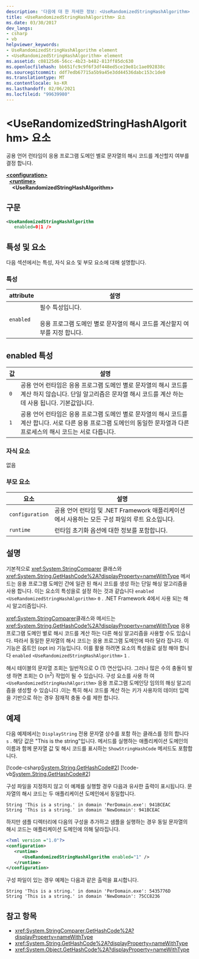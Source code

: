 ```yaml
---
description: '다음에 대 한 자세한 정보: <UseRandomizedStringHashAlgorithm> 요소'
title: <UseRandomizedStringHashAlgorithm> 요소
ms.date: 03/30/2017
dev_langs:
- csharp
- vb
helpviewer_keywords:
- UseRandomizedStringHashAlgorithm element
- <UseRandomizedStringHashAlgorithm> element
ms.assetid: c08125d6-56cc-4b23-b482-813ff85dc630
ms.openlocfilehash: bb651fc9c9f6f3df448ed5ce19e81c1ae092838c
ms.sourcegitcommit: ddf7edb67715a5b9a45e3dd44536dabc153c1de0
ms.translationtype: MT
ms.contentlocale: ko-KR
ms.lasthandoff: 02/06/2021
ms.locfileid: "99639980"
---
```

# <a name="userandomizedstringhashalgorithm-element"></a>\<UseRandomizedStringHashAlgorithm> 요소

공용 언어 런타임이 응용 프로그램 도메인 별로 문자열의 해시 코드를 계산할지 여부를 결정 합니다.  
  
[**\<configuration>**](../configuration-element.md)\
&nbsp;&nbsp;[**\<runtime>**](runtime-element.md)\
&nbsp;&nbsp;&nbsp;&nbsp;**\<UseRandomizedStringHashAlgorithm>**  
  
## <a name="syntax"></a>구문  
  
```xml  
<UseRandomizedStringHashAlgorithm
   enabled=0|1 />  
```  
  
## <a name="attributes-and-elements"></a>특성 및 요소  

 다음 섹션에서는 특성, 자식 요소 및 부모 요소에 대해 설명합니다.  
  
### <a name="attributes"></a>특성  
  
|attribute|설명|  
|---------------|-----------------|  
|`enabled`|필수 특성입니다.<br /><br /> 응용 프로그램 도메인 별로 문자열의 해시 코드를 계산할지 여부를 지정 합니다.|  
  
## <a name="enabled-attribute"></a>enabled 특성  
  
|값|설명|  
|-----------|-----------------|  
|`0`|공용 언어 런타임은 응용 프로그램 도메인 별로 문자열의 해시 코드를 계산 하지 않습니다. 단일 알고리즘은 문자열 해시 코드를 계산 하는 데 사용 됩니다. 기본값입니다.|  
|`1`|공용 언어 런타임은 응용 프로그램 도메인 별로 문자열의 해시 코드를 계산 합니다. 서로 다른 응용 프로그램 도메인의 동일한 문자열과 다른 프로세스의 해시 코드는 서로 다릅니다.|  
  
### <a name="child-elements"></a>자식 요소  

 없음  
  
### <a name="parent-elements"></a>부모 요소  
  
|요소|설명|  
|-------------|-----------------|  
|`configuration`|공용 언어 런타임 및 .NET Framework 애플리케이션에서 사용하는 모든 구성 파일의 루트 요소입니다.|  
|`runtime`|런타임 초기화 옵션에 대한 정보를 포함합니다.|  
  
## <a name="remarks"></a>설명  

 기본적으로 <xref:System.StringComparer> 클래스와 <xref:System.String.GetHashCode%2A?displayProperty=nameWithType> 메서드는 응용 프로그램 도메인 간에 일관 된 해시 코드를 생성 하는 단일 해싱 알고리즘을 사용 합니다. 이는 요소의 특성을로 설정 하는 것과 같습니다 `enabled` `<UseRandomizedStringHashAlgorithm>` `0` . .NET Framework 4에서 사용 되는 해시 알고리즘입니다.  
  
 <xref:System.StringComparer>클래스와 메서드는 <xref:System.String.GetHashCode%2A?displayProperty=nameWithType> 응용 프로그램 도메인 별로 해시 코드를 계산 하는 다른 해싱 알고리즘을 사용할 수도 있습니다. 따라서 동일한 문자열의 해시 코드는 응용 프로그램 도메인에 따라 달라 집니다. 이 기능은 옵트인 (opt in) 기능입니다. 이를 활용 하려면 요소의 특성을로 설정 해야 합니다 `enabled` `<UseRandomizedStringHashAlgorithm>` `1` .  
  
 해시 테이블의 문자열 조회는 일반적으로 O (1) 연산입니다. 그러나 많은 수의 충돌이 발생 하면 조회는 O (n<sup>2</sup>) 작업이 될 수 있습니다. 구성 요소를 사용 하 여 `<UseRandomizedStringHashAlgorithm>` 응용 프로그램 도메인당 임의의 해싱 알고리즘을 생성할 수 있습니다 .이는 특히 해시 코드를 계산 하는 키가 사용자의 데이터 입력을 기반으로 하는 경우 잠재적 충돌 수를 제한 합니다.  
  
## <a name="example"></a>예제  

 다음 예제에서는 `DisplayString` 전용 문자열 상수를 포함 하는 클래스를 정의 합니다 `s` . 해당 값은 "This is the string"입니다. 메서드를 실행하는 애플리케이션 도메인의 이름과 함께 문자열 값 및 해시 코드를 표시하는 `ShowStringHashCode` 메서드도 포함합니다.  
  
 [!code-csharp[System.String.GetHashCode#2](../../../../../samples/snippets/csharp/VS_Snippets_CLR_System/system.String.GetHashCode/CS/perdomain.cs#2)]
 [!code-vb[System.String.GetHashCode#2](../../../../../samples/snippets/visualbasic/VS_Snippets_CLR_System/system.String.GetHashCode/VB/perdomain.vb#2)]  
  
 구성 파일을 지정하지 않고 이 예제를 실행할 경우 다음과 유사한 출력이 표시됩니다. 문자열의 해시 코드는 두 애플리케이션 도메인에서 동일합니다.  
  
```console
String 'This is a string.' in domain 'PerDomain.exe': 941BCEAC  
String 'This is a string.' in domain 'NewDomain': 941BCEAC  
```  
  
 하지만 샘플 디렉터리에 다음의 구성을 추가하고 샘플을 실행하는 경우 동일 문자열의 해시 코드는 애플리케이션 도메인에 의해 달라집니다.  
  
```xml  
<?xml version ="1.0"?>  
<configuration>  
   <runtime>  
      <UseRandomizedStringHashAlgorithm enabled="1" />  
   </runtime>  
</configuration>  
```  
  
 구성 파일이 있는 경우 예제는 다음과 같은 출력을 표시합니다.  
  
```console
String 'This is a string.' in domain 'PerDomain.exe': 5435776D  
String 'This is a string.' in domain 'NewDomain': 75CC8236  
```  
  
## <a name="see-also"></a>참고 항목

- <xref:System.StringComparer.GetHashCode%2A?displayProperty=nameWithType>
- <xref:System.String.GetHashCode%2A?displayProperty=nameWithType>
- <xref:System.Object.GetHashCode%2A?displayProperty=nameWithType>
